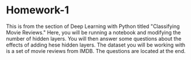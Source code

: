 # Homework-1

This is from the section of Deep Learning with Python titled "Classifying Movie Reviews."  Here, you will be running a notebook and modifying the number of hidden layers.  You will then answer some questions about the effects of adding hese hidden layers.  The dataset you will be working with is a set of movie reviews from IMDB.  The questions are located at the end.
